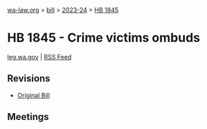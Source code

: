 [wa-law.org](/) > [bill](/bill/) > [2023-24](/bill/2023-24/) > [HB 1845](/bill/2023-24/hb/1845/)

# HB 1845 - Crime victims ombuds
[leg.wa.gov](https://app.leg.wa.gov/billsummary?BillNumber=1845&Year=2023&Initiative=false) | [RSS Feed](./rss.xml)

## Revisions
* [Original Bill](1/)

## Meetings